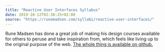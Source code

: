 ```yaml
---
title: "Reactive User Interfaces Syllabus"
date: 2019-10-12T02:38:25+02:00
source: "https://runemadsen.com/syllabi/reactive-user-interfaces/"
---
```


Rune Madsen has done a great job of making his design courses available for others to peruse and take inspiration from, which feels like living up to the original purpose of the web. [The whole thing is available on github.](http://github.com/runemadsen/reactive-user-interfaces)

